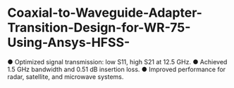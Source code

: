 # Coaxial-to-Waveguide-Adapter-Transition-Design-for-WR-75-Using-Ansys-HFSS-
●  Optimized signal transmission: low S11, high S21 at 12.5 GHz.  ●  Achieved 1.5 GHz bandwidth and 0.51 dB insertion loss.  ●  Improved performance for radar, satellite, and microwave systems.
